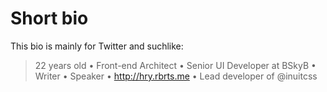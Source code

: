 # Short bio

This bio is mainly for Twitter and suchlike:

> 22 years old • Front-end Architect • Senior UI Developer at BSkyB • Writer •
> Speaker • http://hry.rbrts.me  • Lead developer of @inuitcss
